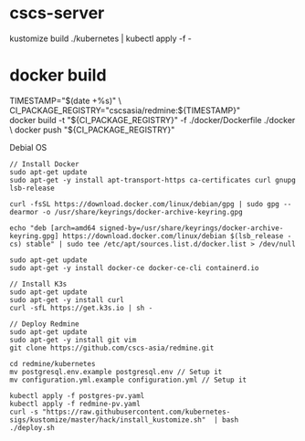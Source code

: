# cscs-server

kustomize build ./kubernetes | kubectl apply -f -

# docker build

TIMESTAMP="$(date +%s)" \
CI_PACKAGE_REGISTRY="cscsasia/redmine:${TIMESTAMP}" \
docker build -t "${CI_PACKAGE_REGISTRY}" -f ./docker/Dockerfile ./docker \
docker push "${CI_PACKAGE_REGISTRY}"

Debial OS

```
// Install Docker
sudo apt-get update
sudo apt-get -y install apt-transport-https ca-certificates curl gnupg lsb-release

curl -fsSL https://download.docker.com/linux/debian/gpg | sudo gpg --dearmor -o /usr/share/keyrings/docker-archive-keyring.gpg

echo "deb [arch=amd64 signed-by=/usr/share/keyrings/docker-archive-keyring.gpg] https://download.docker.com/linux/debian $(lsb_release -cs) stable" | sudo tee /etc/apt/sources.list.d/docker.list > /dev/null

sudo apt-get update
sudo apt-get -y install docker-ce docker-ce-cli containerd.io
```

```
// Install K3s
sudo apt-get update
sudo apt-get -y install curl
curl -sfL https://get.k3s.io | sh -
```

```
// Deploy Redmine
sudo apt-get update
sudo apt-get -y install git vim
git clone https://github.com/cscs-asia/redmine.git

cd redmine/kubernetes
mv postgresql.env.example postgresql.env // Setup it
mv configuration.yml.example configuration.yml // Setup it

kubectl apply -f postgres-pv.yaml
kubectl apply -f redmine-pv.yaml
curl -s "https://raw.githubusercontent.com/kubernetes-sigs/kustomize/master/hack/install_kustomize.sh"  | bash
./deploy.sh
```
